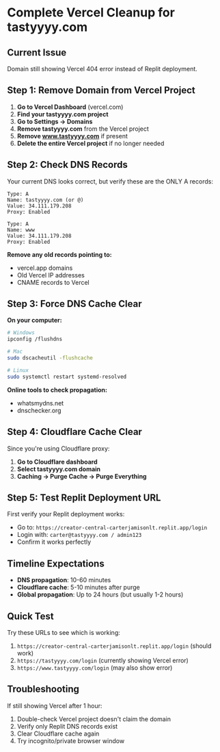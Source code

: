 # Complete Vercel Cleanup for tastyyyy.com

## Current Issue
Domain still showing Vercel 404 error instead of Replit deployment.

## Step 1: Remove Domain from Vercel Project

1. **Go to Vercel Dashboard** (vercel.com)
2. **Find your tastyyyy.com project**
3. **Go to Settings → Domains**
4. **Remove tastyyyy.com** from the Vercel project
5. **Remove www.tastyyyy.com** if present
6. **Delete the entire Vercel project** if no longer needed

## Step 2: Check DNS Records

Your current DNS looks correct, but verify these are the ONLY A records:

```
Type: A
Name: tastyyyy.com (or @)
Value: 34.111.179.208
Proxy: Enabled

Type: A  
Name: www
Value: 34.111.179.208
Proxy: Enabled
```

**Remove any old records pointing to:**
- vercel.app domains
- Old Vercel IP addresses
- CNAME records to Vercel

## Step 3: Force DNS Cache Clear

**On your computer:**
```bash
# Windows
ipconfig /flushdns

# Mac
sudo dscacheutil -flushcache

# Linux
sudo systemctl restart systemd-resolved
```

**Online tools to check propagation:**
- whatsmydns.net
- dnschecker.org

## Step 4: Cloudflare Cache Clear

Since you're using Cloudflare proxy:
1. **Go to Cloudflare dashboard**
2. **Select tastyyyy.com domain**
3. **Caching → Purge Cache → Purge Everything**

## Step 5: Test Replit Deployment URL

First verify your Replit deployment works:
- Go to: `https://creator-central-carterjamisonlt.replit.app/login`
- Login with: `carter@tastyyyy.com / admin123`
- Confirm it works perfectly

## Timeline Expectations

- **DNS propagation**: 10-60 minutes
- **Cloudflare cache**: 5-10 minutes after purge
- **Global propagation**: Up to 24 hours (but usually 1-2 hours)

## Quick Test

Try these URLs to see which is working:
1. `https://creator-central-carterjamisonlt.replit.app/login` (should work)
2. `https://tastyyyy.com/login` (currently showing Vercel error)
3. `https://www.tastyyyy.com/login` (may also show error)

## Troubleshooting

If still showing Vercel after 1 hour:
1. Double-check Vercel project doesn't claim the domain
2. Verify only Replit DNS records exist
3. Clear Cloudflare cache again
4. Try incognito/private browser window